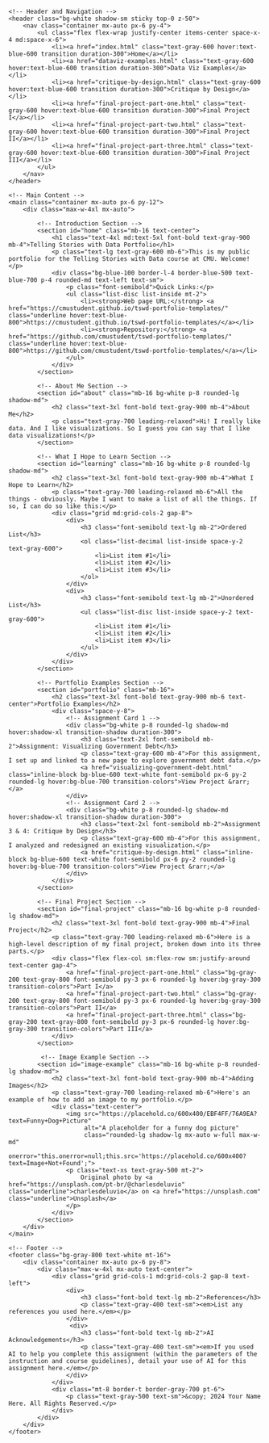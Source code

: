 <!DOCTYPE html>
<html lang="en">
<head>
    <meta charset="UTF-8">
    <meta name="viewport" content="width=device-width, initial-scale=1.0">
    <title>TSWD Portfolio</title>
    <script src="https://cdn.tailwindcss.com"></script>
    <link rel="preconnect" href="https://fonts.googleapis.com">
    <link rel="preconnect" href="https://fonts.gstatic.com" crossorigin>
    <link href="https://fonts.googleapis.com/css2?family=Inter:wght@400;500;600;700&display=swap" rel="stylesheet">
    <style>
        body {
            font-family: 'Inter', sans-serif;
        }
    </style>
</head>
<body class="bg-gray-50 text-gray-800">

    <!-- Header and Navigation -->
    <header class="bg-white shadow-sm sticky top-0 z-50">
        <nav class="container mx-auto px-6 py-4">
            <ul class="flex flex-wrap justify-center items-center space-x-4 md:space-x-6">
                <li><a href="index.html" class="text-gray-600 hover:text-blue-600 transition duration-300">Home</a></li>
                <li><a href="dataviz-examples.html" class="text-gray-600 hover:text-blue-600 transition duration-300">Data Viz Examples</a></li>
                <li><a href="critique-by-design.html" class="text-gray-600 hover:text-blue-600 transition duration-300">Critique by Design</a></li>
                <li><a href="final-project-part-one.html" class="text-gray-600 hover:text-blue-600 transition duration-300">Final Project I</a></li>
                <li><a href="final-project-part-two.html" class="text-gray-600 hover:text-blue-600 transition duration-300">Final Project II</a></li>
                <li><a href="final-project-part-three.html" class="text-gray-600 hover:text-blue-600 transition duration-300">Final Project III</a></li>
            </ul>
        </nav>
    </header>

    <!-- Main Content -->
    <main class="container mx-auto px-6 py-12">
        <div class="max-w-4xl mx-auto">

            <!-- Introduction Section -->
            <section id="home" class="mb-16 text-center">
                <h1 class="text-4xl md:text-5xl font-bold text-gray-900 mb-4">Telling Stories with Data Portfolio</h1>
                <p class="text-lg text-gray-600 mb-6">This is my public portfolio for the Telling Stories with Data course at CMU. Welcome!</p>
                <div class="bg-blue-100 border-l-4 border-blue-500 text-blue-700 p-4 rounded-md text-left text-sm">
                    <p class="font-semibold">Quick Links:</p>
                    <ul class="list-disc list-inside mt-2">
                        <li><strong>Web page URL:</strong> <a href="https://cmustudent.github.io/tswd-portfolio-templates/" class="underline hover:text-blue-800">https://cmustudent.github.io/tswd-portfolio-templates/</a></li>
                        <li><strong>Repository:</strong> <a href="https://github.com/cmustudent/tswd-portfolio-templates/" class="underline hover:text-blue-800">https://github.com/cmustudent/tswd-portfolio-templates/</a></li>
                    </ul>
                </div>
            </section>

            <!-- About Me Section -->
            <section id="about" class="mb-16 bg-white p-8 rounded-lg shadow-md">
                <h2 class="text-3xl font-bold text-gray-900 mb-4">About Me</h2>
                <p class="text-gray-700 leading-relaxed">Hi! I really like data. And I like visualizations. So I guess you can say that I like data visualizations!</p>
            </section>
            
            <!-- What I Hope to Learn Section -->
            <section id="learning" class="mb-16 bg-white p-8 rounded-lg shadow-md">
                <h2 class="text-3xl font-bold text-gray-900 mb-4">What I Hope to Learn</h2>
                <p class="text-gray-700 leading-relaxed mb-6">All the things - obviously. Maybe I want to make a list of all the things. If so, I can do so like this:</p>
                <div class="grid md:grid-cols-2 gap-8">
                    <div>
                        <h3 class="font-semibold text-lg mb-2">Ordered List</h3>
                        <ol class="list-decimal list-inside space-y-2 text-gray-600">
                            <li>List item #1</li>
                            <li>List item #2</li>
                            <li>List item #3</li>
                        </ol>
                    </div>
                    <div>
                        <h3 class="font-semibold text-lg mb-2">Unordered List</h3>
                        <ul class="list-disc list-inside space-y-2 text-gray-600">
                            <li>List item #1</li>
                            <li>List item #2</li>
                            <li>List item #3</li>
                        </ul>
                    </div>
                </div>
            </section>

            <!-- Portfolio Examples Section -->
            <section id="portfolio" class="mb-16">
                <h2 class="text-3xl font-bold text-gray-900 mb-6 text-center">Portfolio Examples</h2>
                <div class="space-y-8">
                    <!-- Assignment Card 1 -->
                    <div class="bg-white p-8 rounded-lg shadow-md hover:shadow-xl transition-shadow duration-300">
                        <h3 class="text-2xl font-semibold mb-2">Assignment: Visualizing Government Debt</h3>
                        <p class="text-gray-600 mb-4">For this assignment, I set up and linked to a new page to explore government debt data.</p>
                        <a href="visualizing-government-debt.html" class="inline-block bg-blue-600 text-white font-semibold px-6 py-2 rounded-lg hover:bg-blue-700 transition-colors">View Project &rarr;</a>
                    </div>
                    <!-- Assignment Card 2 -->
                    <div class="bg-white p-8 rounded-lg shadow-md hover:shadow-xl transition-shadow duration-300">
                        <h3 class="text-2xl font-semibold mb-2">Assignment 3 & 4: Critique by Design</h3>
                        <p class="text-gray-600 mb-4">For this assignment, I analyzed and redesigned an existing visualization.</p>
                        <a href="critique-by-design.html" class="inline-block bg-blue-600 text-white font-semibold px-6 py-2 rounded-lg hover:bg-blue-700 transition-colors">View Project &rarr;</a>
                    </div>
                </div>
            </section>
            
            <!-- Final Project Section -->
            <section id="final-project" class="mb-16 bg-white p-8 rounded-lg shadow-md">
                <h2 class="text-3xl font-bold text-gray-900 mb-4">Final Project</h2>
                <p class="text-gray-700 leading-relaxed mb-6">Here is a high-level description of my final project, broken down into its three parts.</p>
                <div class="flex flex-col sm:flex-row sm:justify-around text-center gap-4">
                    <a href="final-project-part-one.html" class="bg-gray-200 text-gray-800 font-semibold py-3 px-6 rounded-lg hover:bg-gray-300 transition-colors">Part I</a>
                    <a href="final-project-part-two.html" class="bg-gray-200 text-gray-800 font-semibold py-3 px-6 rounded-lg hover:bg-gray-300 transition-colors">Part II</a>
                    <a href="final-project-part-three.html" class="bg-gray-200 text-gray-800 font-semibold py-3 px-6 rounded-lg hover:bg-gray-300 transition-colors">Part III</a>
                </div>
            </section>

             <!-- Image Example Section -->
            <section id="image-example" class="mb-16 bg-white p-8 rounded-lg shadow-md">
                <h2 class="text-3xl font-bold text-gray-900 mb-4">Adding Images</h2>
                <p class="text-gray-700 leading-relaxed mb-6">Here's an example of how to add an image to my portfolio.</p>
                <div class="text-center">
                    <img src="https://placehold.co/600x400/EBF4FF/76A9EA?text=Funny+Dog+Picture" 
                         alt="A placeholder for a funny dog picture" 
                         class="rounded-lg shadow-lg mx-auto w-full max-w-md"
                         onerror="this.onerror=null;this.src='https://placehold.co/600x400?text=Image+Not+Found';">
                    <p class="text-xs text-gray-500 mt-2">
                        Original photo by <a href="https://unsplash.com/pt-br/@charlesdeluvio" class="underline">charlesdeluvio</a> on <a href="https://unsplash.com" class="underline">Unsplash</a>
                    </p>
                </div>
            </section>
        </div>
    </main>

    <!-- Footer -->
    <footer class="bg-gray-800 text-white mt-16">
        <div class="container mx-auto px-6 py-8">
            <div class="max-w-4xl mx-auto text-center">
                <div class="grid grid-cols-1 md:grid-cols-2 gap-8 text-left">
                    <div>
                        <h3 class="font-bold text-lg mb-2">References</h3>
                        <p class="text-gray-400 text-sm"><em>List any references you used here.</em></p>
                    </div>
                     <div>
                        <h3 class="font-bold text-lg mb-2">AI Acknowledgements</h3>
                        <p class="text-gray-400 text-sm"><em>If you used AI to help you complete this assignment (within the parameters of the instruction and course guidelines), detail your use of AI for this assignment here.</em></p>
                    </div>
                </div>
                <div class="mt-8 border-t border-gray-700 pt-6">
                    <p class="text-gray-500 text-sm">&copy; 2024 Your Name Here. All Rights Reserved.</p>
                </div>
            </div>
        </div>
    </footer>

</body>
</html>


